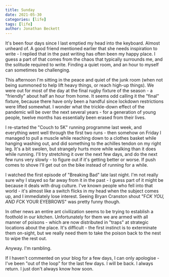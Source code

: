 ```yaml
---
title: Sunday
date: 2021-05-30
categories: [life]
tags: [life]
author: Jonathan Beckett
---
```


It's been four days since I last emptied my head into the keyboard. Almost unheard of. A good friend mentioned earlier that she needs inspiration to write - I replied that in the past writing has often been my happy place. I guess a part of that comes from the chaos that typically surrounds me, and the solitude required to write. Finding a quiet room, and an hour to myself can sometimes be challenging.

This afternoon I'm sitting in the peace and quiet of the junk room (when not being summoned to help lift heavy things, or reach high-up things). We were out for most of the day at the final rugby fixture of the season - a "friendly" about half an hour from home. It seems odd calling it the "final" fixture, because there have only been a handful since lockdown restrictions were lifted somewhat. I wonder what the trickle-down effect of the pandemic will be over the next several years - for a generation of young people, twelve months has essentially been erased from their lives.

I re-started the "Couch to 5K" running programme last week, and everything went well through the first two runs - then somehow on Friday I managed to pull a muscle while reaching down to a clothes basket while hanging washing out, and did something to the achilles tendon on my right leg. It's a bit swolen, but strangely hurts more while walking than it does while running. I'll try stretching it over the next few days, and do the next few runs very slowly - to figure out if it's getting better or worse. If push comes to shove I'll get out on the bike instead of running for a while.

I watched the first episode of "Breaking Bad" late last night. I'm not really sure why I stayed so far away from it in the past - I guess part of it might be because it deals with drug culture. I've known people who fell into that world - it's almost like a switch flicks in my head when the subject comes up, and I immediately lose interest. Seeing Bryan Cranston shout "F*CK YOU, AND F*CK YOUR EYEBROWS" was pretty funny though.

In other news an entire ant civilization seems to be trying to establish a foothold in our kitchen. Unfortunately for them we are armed with all manner of poisons - which are now distributed in "traps" at strategic locations about the place. It's difficult - the first instinct is to exterminate them on-sight, but we really need them to take the poison back to the nest to wipe the rest out.

Anyway. I'm rambling.

If I haven't commented on your blog for a few days, I can only apologise - I've been "out of the loop" for the last few days. I will be back. I always return. I just don't always know how soon.